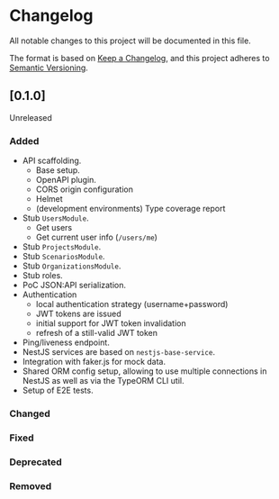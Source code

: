 # Changelog

All notable changes to this project will be documented in this file.

The format is based on [Keep a Changelog](https://keepachangelog.com/en/1.0.0/),
and this project adheres to [Semantic
Versioning](https://semver.org/spec/v2.0.0.html).

## [0.1.0]

Unreleased

### Added

- API scaffolding.
  - Base setup.
  - OpenAPI plugin.
  - CORS origin configuration
  - Helmet
  - (development environments) Type coverage report
- Stub `UsersModule`.
  - Get users
  - Get current user info (`/users/me`)
- Stub `ProjectsModule`.
- Stub `ScenariosModule`.
- Stub `OrganizationsModule`.
- Stub roles.
- PoC JSON:API serialization.
- Authentication
  - local authentication strategy (username+password)
  - JWT tokens are issued
  - initial support for JWT token invalidation
  - refresh of a still-valid JWT token
- Ping/liveness endpoint.
- NestJS services are based on `nestjs-base-service`.
- Integration with faker.js for mock data.
- Shared ORM config setup, allowing to use multiple connections in NestJS as
  well as via the TypeORM CLI util.
- Setup of E2E tests.

### Changed

### Fixed

### Deprecated

### Removed

